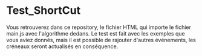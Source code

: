 ﻿# Test_ShortCut


Vous retrouverez dans ce repository, le fichier HTML qui importe le fichier main.js avec l'algorithme dedans.
Le test est fait avec les exemples que vous aviez donnés, mais il est possible de rajouter d'autres événements, les créneaux seront actualisés en conséquence.
